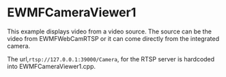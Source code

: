 # EWMFCameraViewer1

This example displays video from a video source. The source can be the video from EWMFWebCamRTSP or it can come directly from the integrated camera.

The url,`rtsp://127.0.0.1:39000/Camera`, for the RTSP server is hardcoded into EWMFCameraViewer1.cpp. 

